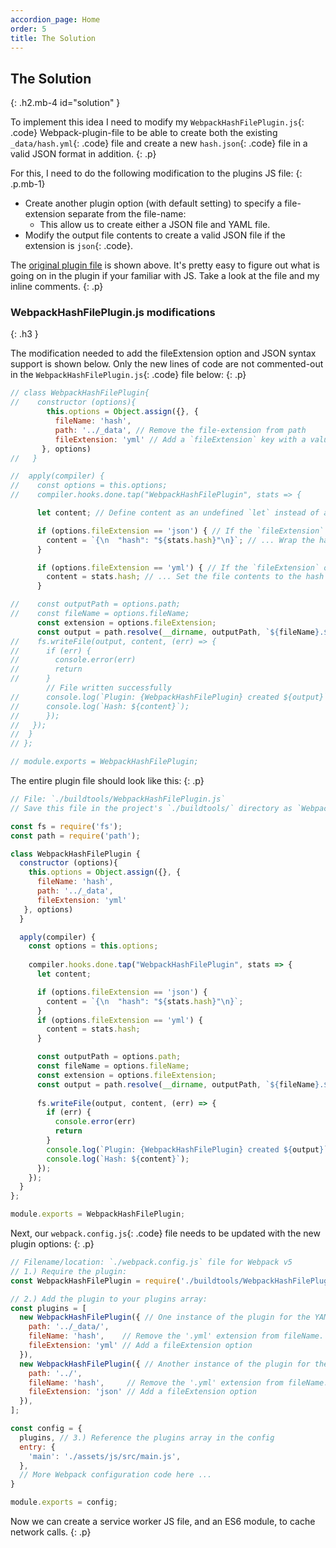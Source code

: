 ```yaml
---
accordion_page: Home
order: 5
title: The Solution
---
```


## The Solution
{: .h2.mb-4 id="solution" }

To implement this idea I need to modify my `WebpackHashFilePlugin.js`{: .code} Webpack-plugin-file 
to be able to create both the existing `_data/hash.yml`{: .code} file and create a new 
`hash.json`{: .code} file in a valid JSON format in addition.
{: .p}

For this, I need to do the following modification to the plugins JS file:
{: .p.mb-1}

- Create another plugin option (with default setting) to specify a file-extension separate from the file-name: 
  - This allow us to create either a JSON file and YAML file.
- Modify the output file contents to create a valid JSON file if the extension is `json`{: .code}.

The [original plugin file](#the-original-webpackhashfilepluginjs-plugin-code) is shown above. It's pretty easy to figure out what is going on in the plugin 
if your familiar with JS. Take a look at the file and my inline comments.
{: .p}

### WebpackHashFilePlugin.js modifications
{: .h3 }

The modification needed to add the fileExtension option and JSON syntax support is shown below. Only the new lines 
of code are not commented-out in the `WebpackHashFilePlugin.js`{: .code} file below:
{: .p}

```javascript
// class WebpackHashFilePlugin{
//    constructor (options){
        this.options = Object.assign({}, {
          fileName: 'hash',
          path: '../_data', // Remove the file-extension from path
          fileExtension: 'yml' // Add a `fileExtension` key with a value set to the file's extension (e.g. 'yml')
       }, options)
//   }

//  apply(compiler) {
//    const options = this.options;
//    compiler.hooks.done.tap("WebpackHashFilePlugin", stats => {

      let content; // Define content as an undefined `let` instead of a `const`.

      if (options.fileExtension == 'json') { // If the `fileExtension` option is set to 'json' ...
        content = `{\n  "hash": "${stats.hash}"\n}`; // ... Wrap the hash in an object with a `"hash"` key set to the hash.
      }

      if (options.fileExtension == 'yml') { // If the `fileExtension` option is 'yml' ...
        content = stats.hash; // ... Set the file contents to the hash itself.
      }

//    const outputPath = options.path;
//    const fileName = options.fileName;
      const extension = options.fileExtension;
      const output = path.resolve(__dirname, outputPath, `${fileName}.${extension}`); // Add the fileExtension - `${fileName}.${extension}`
//    fs.writeFile(output, content, (err) => {
//      if (err) {
//        console.error(err)
//        return
//      }
        // File written successfully
//      console.log(`Plugin: {WebpackHashFilePlugin} created ${output}`);
//      console.log(`Hash: ${content}`);
//      });
//   });
//  }
// };

// module.exports = WebpackHashFilePlugin;
```

The entire plugin file should look like this:
{: .p}

```javascript
// File: `./buildtools/WebpackHashFilePlugin.js`
// Save this file in the project's `./buildtools/` directory as `WebpackHashFilePlugin.js`

const fs = require('fs');
const path = require('path');

class WebpackHashFilePlugin {
  constructor (options){
    this.options = Object.assign({}, {
      fileName: 'hash',
      path: '../_data',
      fileExtension: 'yml'
   }, options)
  }

  apply(compiler) {
    const options = this.options;
    
    compiler.hooks.done.tap("WebpackHashFilePlugin", stats => {
      let content;

      if (options.fileExtension == 'json') {
        content = `{\n  "hash": "${stats.hash}"\n}`;
      }
      if (options.fileExtension == 'yml') {
        content = stats.hash;
      }

      const outputPath = options.path;
      const fileName = options.fileName;
      const extension = options.fileExtension;
      const output = path.resolve(__dirname, outputPath, `${fileName}.${extension}`);
      
      fs.writeFile(output, content, (err) => {
        if (err) {
          console.error(err)
          return
        }
        console.log(`Plugin: {WebpackHashFilePlugin} created ${output}`);
        console.log(`Hash: ${content}`);
      });
    });
  }
};

module.exports = WebpackHashFilePlugin;
```

Next, our `webpack.config.js`{: .code} file needs to be updated with the new plugin options:
{: .p}

```javascript
// Filename/location: `./webpack.config.js` file for Webpack v5
// 1.) Require the plugin:
const WebpackHashFilePlugin = require('./buildtools/WebpackHashFilePlugin'); // Our custom plugin found in `/buildtools`

// 2.) Add the plugin to your plugins array:
const plugins = [
  new WebpackHashFilePlugin({ // One instance of the plugin for the YAML file
    path: '../_data/',
    fileName: 'hash',    // Remove the '.yml' extension from fileName.
    fileExtension: 'yml' // Add a fileExtension option
  }),
  new WebpackHashFilePlugin({ // Another instance of the plugin for the JSON file
    path: '../',
    fileName: 'hash',     // Remove the '.yml' extension from fileName.
    fileExtension: 'json' // Add a fileExtension option
  }),
];

const config = {
  plugins, // 3.) Reference the plugins array in the config
  entry: {
    'main': './assets/js/src/main.js',
  },
  // More Webpack configuration code here ...
}

module.exports = config;
```

Now we can create a service worker JS file, and an ES6 module, to cache network calls.
{: .p}
